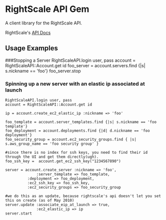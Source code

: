 RightScale API Gem
=======================

A client library for the RightScale API.

RightScale's [API Docs]("http://support.rightscale.com/15-References/RightScale_API_Reference_Guide")

Usage Examples
----------------------

###Stopping a Server
    RightScaleAPI.login user, pass
    account = RightScaleAPI::Account.get id
    foo_server = account.servers.find {|s| s.nickname == 'foo'}
    foo_server.stop

### Spinning up a new server with an elastic ip associated at launch
    RightScaleAPI.login user, pass
    account = RightScaleAPI::Account.get id
    
    ip = account.create_ec2_elastic_ip :nickname => 'foo'

    foo_template = account.server_templates.find {|s| s.nickname == 'foo template'}
    foo_deployment = account.deployments.find {|d| d.nickname == 'foo deployment'}
    foo_security_group = account.ec2_security_groups.find { |s| s.aws_group_name == 'foo security group' }

    #since there is no index for ssh keys, you need to find their id through the UI and get them directly(ugh).
    foo_ssh_key =  account.get_ec2_ssh_key("1234567890")

    server = account.create_server :nickname => 'foo',
    			  :server_template => foo_template,
			  :deployment => foo_deployment,
			  :ec2_ssh_key => foo_ssh_key,
			  :ec2_security_groups => foo_security_group

    #we do this as an update, because rightscale's api doesn't let you set this on create (as of May 2010)
    server.update :associate_eip_at_launch => true, 
                  :ec2_elastic_ip => ip
    server.start
